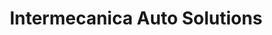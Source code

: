 ---
title: "Intermecanica Auto Solutions"
url: /mamaroneck/intermecanica-auto-solutions/
shop: car repair
---